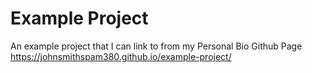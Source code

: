 # Example Project
An example project that I can link to from my Personal Bio Github Page
https://johnsmithspam380.github.io/example-project/
